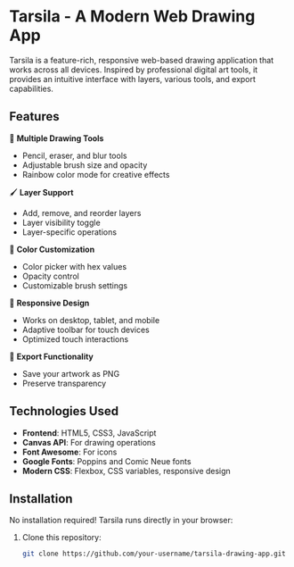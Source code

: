 # Tarsila - A Modern Web Drawing App

Tarsila is a feature-rich, responsive web-based drawing application that works across all devices. Inspired by professional digital art tools, it provides an intuitive interface with layers, various tools, and export capabilities.

## Features

🎨 **Multiple Drawing Tools**
- Pencil, eraser, and blur tools
- Adjustable brush size and opacity
- Rainbow color mode for creative effects

🖌️ **Layer Support**
- Add, remove, and reorder layers
- Layer visibility toggle
- Layer-specific operations

🌈 **Color Customization**
- Color picker with hex values
- Opacity control
- Customizable brush settings

📱 **Responsive Design**
- Works on desktop, tablet, and mobile
- Adaptive toolbar for touch devices
- Optimized touch interactions

💾 **Export Functionality**
- Save your artwork as PNG
- Preserve transparency

## Technologies Used

- **Frontend**: HTML5, CSS3, JavaScript
- **Canvas API**: For drawing operations
- **Font Awesome**: For icons
- **Google Fonts**: Poppins and Comic Neue fonts
- **Modern CSS**: Flexbox, CSS variables, responsive design

## Installation

No installation required! Tarsila runs directly in your browser:

1. Clone this repository:
   ```bash
   git clone https://github.com/your-username/tarsila-drawing-app.git
